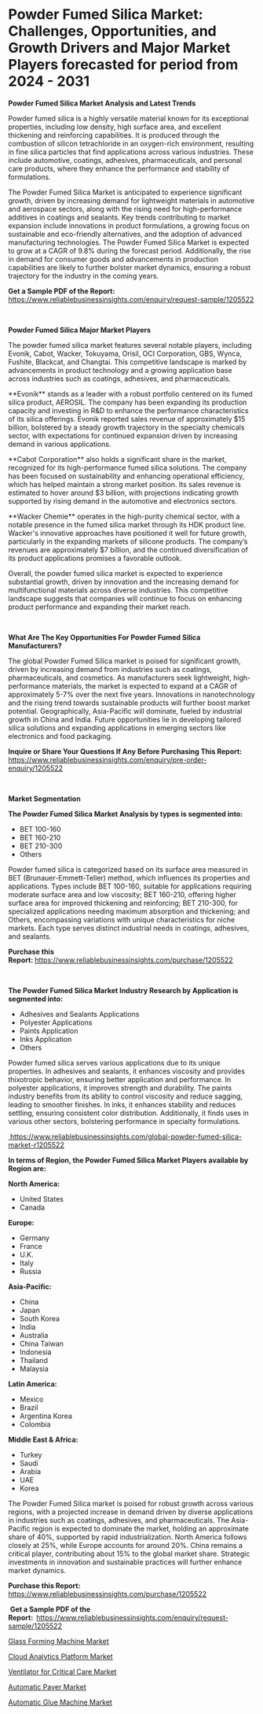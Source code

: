 <p><h1>Powder Fumed Silica Market: Challenges, Opportunities, and Growth Drivers and Major Market Players forecasted for period from 2024 - 2031</h1></p><p><strong>Powder Fumed Silica Market Analysis and Latest Trends</strong></p>
<p><p>Powder fumed silica is a highly versatile material known for its exceptional properties, including low density, high surface area, and excellent thickening and reinforcing capabilities. It is produced through the combustion of silicon tetrachloride in an oxygen-rich environment, resulting in fine silica particles that find applications across various industries. These include automotive, coatings, adhesives, pharmaceuticals, and personal care products, where they enhance the performance and stability of formulations.</p><p>The Powder Fumed Silica Market is anticipated to experience significant growth, driven by increasing demand for lightweight materials in automotive and aerospace sectors, along with the rising need for high-performance additives in coatings and sealants. Key trends contributing to market expansion include innovations in product formulations, a growing focus on sustainable and eco-friendly alternatives, and the adoption of advanced manufacturing technologies. The Powder Fumed Silica Market is expected to grow at a CAGR of 9.8% during the forecast period. Additionally, the rise in demand for consumer goods and advancements in production capabilities are likely to further bolster market dynamics, ensuring a robust trajectory for the industry in the coming years.</p></p>
<p><strong>Get a Sample PDF of the Report:&nbsp;</strong> <a href="https://www.reliablebusinessinsights.com/enquiry/request-sample/1205522?utm_campaign=1109&utm_medium=2&utm_source=Github&utm_content=ia&utm_term=16102024&utm_id=powder-fumed-silica">https://www.reliablebusinessinsights.com/enquiry/request-sample/1205522</a></p>
<p>&nbsp;</p>
<p><strong>Powder Fumed Silica Major Market Players</strong></p>
<p><p>The powder fumed silica market features several notable players, including Evonik, Cabot, Wacker, Tokuyama, Orisil, OCI Corporation, GBS, Wynca, Fushite, Blackcat, and Changtai. This competitive landscape is marked by advancements in product technology and a growing application base across industries such as coatings, adhesives, and pharmaceuticals.</p><p>**Evonik** stands as a leader with a robust portfolio centered on its fumed silica product, AEROSIL. The company has been expanding its production capacity and investing in R&D to enhance the performance characteristics of its silica offerings. Evonik reported sales revenue of approximately $15 billion, bolstered by a steady growth trajectory in the specialty chemicals sector, with expectations for continued expansion driven by increasing demand in various applications.</p><p>**Cabot Corporation** also holds a significant share in the market, recognized for its high-performance fumed silica solutions. The company has been focused on sustainability and enhancing operational efficiency, which has helped maintain a strong market position. Its sales revenue is estimated to hover around $3 billion, with projections indicating growth supported by rising demand in the automotive and electronics sectors.</p><p>**Wacker Chemie** operates in the high-purity chemical sector, with a notable presence in the fumed silica market through its HDK product line. Wacker's innovative approaches have positioned it well for future growth, particularly in the expanding markets of silicone products. The company’s revenues are approximately $7 billion, and the continued diversification of its product applications promises a favorable outlook.</p><p>Overall, the powder fumed silica market is expected to experience substantial growth, driven by innovation and the increasing demand for multifunctional materials across diverse industries. This competitive landscape suggests that companies will continue to focus on enhancing product performance and expanding their market reach.</p></p>
<p>&nbsp;</p>
<p><strong>What Are The Key Opportunities For Powder Fumed Silica Manufacturers?</strong></p>
<p><p>The global Powder Fumed Silica market is poised for significant growth, driven by increasing demand from industries such as coatings, pharmaceuticals, and cosmetics. As manufacturers seek lightweight, high-performance materials, the market is expected to expand at a CAGR of approximately 5-7% over the next five years. Innovations in nanotechnology and the rising trend towards sustainable products will further boost market potential. Geographically, Asia-Pacific will dominate, fueled by industrial growth in China and India. Future opportunities lie in developing tailored silica solutions and expanding applications in emerging sectors like electronics and food packaging.</p></p>
<p><strong>Inquire or Share Your Questions If Any Before Purchasing This Report:</strong> <a href="https://www.reliablebusinessinsights.com/enquiry/pre-order-enquiry/1205522?utm_campaign=1109&utm_medium=2&utm_source=Github&utm_content=ia&utm_term=16102024&utm_id=powder-fumed-silica">https://www.reliablebusinessinsights.com/enquiry/pre-order-enquiry/1205522</a></p>
<p>&nbsp;</p>
<p><strong>Market Segmentation</strong></p>
<p><strong>The Powder Fumed Silica Market Analysis by types is segmented into:</strong></p>
<p><ul><li>BET 100-160</li><li>BET 160-210</li><li>BET 210-300</li><li>Others</li></ul></p>
<p><p>Powder fumed silica is categorized based on its surface area measured in BET (Brunauer-Emmett-Teller) method, which influences its properties and applications. Types include BET 100-160, suitable for applications requiring moderate surface area and low viscosity; BET 160-210, offering higher surface area for improved thickening and reinforcing; BET 210-300, for specialized applications needing maximum absorption and thickening; and Others, encompassing variations with unique characteristics for niche markets. Each type serves distinct industrial needs in coatings, adhesives, and sealants.</p></p>
<p><strong>Purchase this Report:&nbsp;</strong><a href="https://www.reliablebusinessinsights.com/purchase/1205522?utm_campaign=1109&utm_medium=2&utm_source=Github&utm_content=ia&utm_term=16102024&utm_id=powder-fumed-silica">https://www.reliablebusinessinsights.com/purchase/1205522</a></p>
<p>&nbsp;</p>
<p><strong>The Powder Fumed Silica Market Industry Research by Application is segmented into:</strong></p>
<p><ul><li>Adhesives and Sealants Applications</li><li>Polyester Applications</li><li>Paints Application</li><li>Inks Application</li><li>Others</li></ul></p>
<p><p>Powder fumed silica serves various applications due to its unique properties. In adhesives and sealants, it enhances viscosity and provides thixotropic behavior, ensuring better application and performance. In polyester applications, it improves strength and durability. The paints industry benefits from its ability to control viscosity and reduce sagging, leading to smoother finishes. In inks, it enhances stability and reduces settling, ensuring consistent color distribution. Additionally, it finds uses in various other sectors, bolstering performance in specialty formulations.</p></p>
<p><a href="https://www.reliablebusinessinsights.com/global-powder-fumed-silica-market-r1205522?utm_campaign=1109&utm_medium=2&utm_source=Github&utm_content=ia&utm_term=16102024&utm_id=powder-fumed-silica">&nbsp;https://www.reliablebusinessinsights.com/global-powder-fumed-silica-market-r1205522</a></p>
<p><strong>In terms of Region, the Powder Fumed Silica Market Players available by Region are:</strong></p>
<p>
    <p> <strong> North America: </strong>
        <ul>
            <li>United States</li>
            <li>Canada</li>
        </ul>
        </p> 
    <p> <strong> Europe: </strong>
        <ul>
            <li>Germany</li>
            <li>France</li>
            <li>U.K.</li>
            <li>Italy</li>
            <li>Russia</li>
        </ul>
        </p> 
    <p> <strong> Asia-Pacific: </strong>
        <ul>
            <li>China</li>
            <li>Japan</li>
            <li>South Korea</li>
            <li>India</li>
            <li>Australia</li>
            <li>China Taiwan</li>
            <li>Indonesia</li>
            <li>Thailand</li>
            <li>Malaysia</li>
        </ul>
        </p> 
    <p> <strong> Latin America: </strong>
        <ul>
            <li>Mexico</li>
            <li>Brazil</li>
            <li>Argentina Korea</li>
            <li>Colombia</li>
        </ul>
        </p> 
    <p> <strong> Middle East & Africa: </strong>
        <ul>
            <li>Turkey</li>
            <li>Saudi</li>
            <li>Arabia</li>
            <li>UAE</li>
            <li>Korea</li>
        </ul>
    </p>
    </p>
<p><p>The Powder Fumed Silica market is poised for robust growth across various regions, with a projected increase in demand driven by diverse applications in industries such as coatings, adhesives, and pharmaceuticals. The Asia-Pacific region is expected to dominate the market, holding an approximate share of 40%, supported by rapid industrialization. North America follows closely at 25%, while Europe accounts for around 20%. China remains a critical player, contributing about 15% to the global market share. Strategic investments in innovation and sustainable practices will further enhance market dynamics.</p></p>
<p><strong>Purchase this Report: </strong><a href="https://www.reliablebusinessinsights.com/purchase/1205522?utm_campaign=1109&utm_medium=2&utm_source=Github&utm_content=ia&utm_term=16102024&utm_id=powder-fumed-silica">https://www.reliablebusinessinsights.com/purchase/1205522</a></p>
<p>&nbsp;<strong>Get a Sample PDF of the Report:&nbsp;&nbsp;</strong><a href="https://www.reliablebusinessinsights.com/enquiry/request-sample/1205522?utm_campaign=1109&utm_medium=2&utm_source=Github&utm_content=ia&utm_term=16102024&utm_id=powder-fumed-silica">https://www.reliablebusinessinsights.com/enquiry/request-sample/1205522</a></p>
<p><strong></strong></p>
<p><p><a href="https://www.linkedin.com/pulse/key-drivers-glass-forming-machine-market-trends-future-z1i0e?trk=public_post_embed_feed-article-content&utm_campaign=1109&utm_medium=2&utm_source=Github&utm_content=ia&utm_term=16102024&utm_id=powder-fumed-silica">Glass Forming Machine Market</a></p><p><a href="https://www.linkedin.com/pulse/cloud-analytics-platform-market-industry-landscape-growth-moboc?utm_campaign=1109&utm_medium=2&utm_source=Github&utm_content=ia&utm_term=16102024&utm_id=powder-fumed-silica">Cloud Analytics Platform Market</a></p><p><a href="https://github.com/DRIVERKAPAUL/Market-Research-Report-List-1/blob/main/ventilator-for-critical-care-market.md?utm_campaign=1109&utm_medium=2&utm_source=Github&utm_content=ia&utm_term=16102024&utm_id=powder-fumed-silica">Ventilator for Critical Care Market</a></p><p><a href="https://issuu.com/reportprime-2/docs/automatic-paver-market-size-2030.pp_2c8cb49fd4f691?utm_campaign=1109&utm_medium=2&utm_source=Github&utm_content=ia&utm_term=16102024&utm_id=powder-fumed-silica">Automatic Paver Market</a></p><p><a href="https://issuu.com/reportprime-2/docs/automatic-glue-machine-market-size-_775b891a42df6b?utm_campaign=1109&utm_medium=2&utm_source=Github&utm_content=ia&utm_term=16102024&utm_id=powder-fumed-silica">Automatic Glue Machine Market</a></p></p>